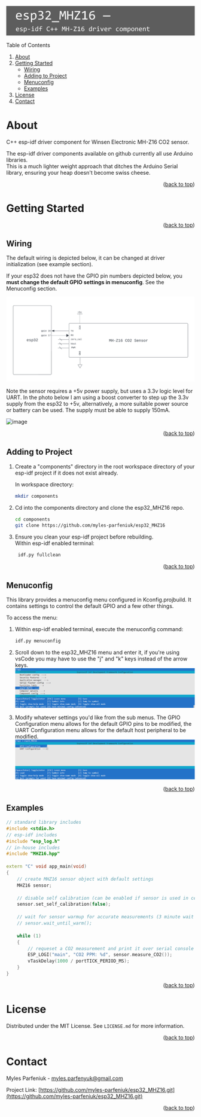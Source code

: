 <a name="readme-top"></a>
![image](README_images/esp32_MHZ16_banner.png)
<summary>Table of Contents</summary>
<ol>
<li>
    <a href="#about">About</a>
</li>
<li>
    <a href="#getting-started">Getting Started</a>
    <ul>
    <li><a href="#wiring">Wiring</a></li>
    <li><a href="#adding-to-project">Adding to Project</a></li>
    <li><a href="#menuconfig">Menuconfig</a></li>
    <li><a href="#examples">Examples</a></li>
    </ul>
</li>
<li><a href="#license">License</a></li>
<li><a href="#contact">Contact</a></li>
</ol>

# About
C++ esp-idf driver component for Winsen Electronic MH-Z16 CO2 sensor.  

The esp-idf driver components available on github currently all use Arduino libraries.  
This is a much lighter weight approach that ditches the Arduino Serial library, ensuring your heap doesn't become swiss cheese.
<p align="right">(<a href="#readme-top">back to top</a>)</p>

# Getting Started 
<p align="right">(<a href="#readme-top">back to top</a>)</p>

## Wiring 
The default wiring is depicted below, it can be changed at driver initialization (see example section).  

If your esp32 does not have the GPIO pin numbers depicted below, you **must change the default GPIO settings in menuconfig**. See the Menuconfig section.  

![image](README_images/wiring.png)  

Note the sensor requires a +5v power supply, but uses a 3.3v logic level for UART. In the photo below I am using a boost converter to step up the 3.3v supply from the esp32 to +5v, alternatively, a more suitable power source or battery can be used. The supply must be able to supply 150mA. 

![image](README_images/breadboard.png)

<p align="right">(<a href="#readme-top">back to top</a>)</p>

## Adding to Project
1. Create a "components" directory in the root workspace directory of your esp-idf project if it does not exist already.  

   In workspace directory:     
   ```sh
   mkdir components
   ```


2. Cd into the components directory and clone the esp32_MHZ16 repo.

   ```sh
   cd components
   git clone https://github.com/myles-parfeniuk/esp32_MHZ16
   ```

3. Ensure you clean your esp-idf project before rebuilding.  
   Within esp-idf enabled terminal:
   ```sh
    idf.py fullclean
   ```
<p align="right">(<a href="#readme-top">back to top</a>)</p>

## Menuconfig
This library provides a menuconfig menu configured in Kconfig.projbuild. It contains settings to control the default GPIO and a few other things.  

To access the menu:

1. Within esp-idf enabled terminal, execute the menuconfig command:
    ```sh
    idf.py menuconfig

2. Scroll down to the esp32_MHZ16 menu and enter it, if you're using vsCode you may have to use the "j" and "k" keys instead of the arrow keys.
    ![image](README_images/esp32_MHZ16_menuconfig_1.png)

3. Modify whatever settings you'd like from the sub menus. The GPIO Configuration menu allows for the default GPIO pins to be modified, the UART Configuration menu allows for the default host peripheral to be modified.
    ![image](README_images/esp32_MHZ16_menuconfig_2.png)
<p align="right">(<a href="#readme-top">back to top</a>)</p>

## Examples
```cpp
// standard library includes
#include <stdio.h>
// esp-idf includes
#include "esp_log.h"
// in-house includes
#include "MHZ16.hpp"

extern "C" void app_main(void)
{
    // create MHZ16 sensor object with default settings
    MHZ16 sensor;

    // disable self calibration (can be enabled if sensor is used in certain environments, see function header)
    sensor.set_self_calibration(false);

    // wait for sensor warmup for accurate measurements (3 minute wait if commented in)
    // sensor.wait_until_warm();

    while (1)
    {
        // requeset a CO2 measurement and print it over serial console
        ESP_LOGI("main", "CO2 PPM: %d", sensor.measure_CO2());
        vTaskDelay(1000 / portTICK_PERIOD_MS);
    }
}
```
<p align="right">(<a href="#readme-top">back to top</a>)</p>

# License

Distributed under the MIT License. See `LICENSE.md` for more information.
<p align="right">(<a href="#readme-top">back to top</a>)</p>

# Contact

Myles Parfeniuk - myles.parfenyuk@gmail.com

Project Link: [https://github.com/myles-parfeniuk/esp32_MHZ16.git](https://github.com/myles-parfeniuk/esp32_MHZ16.git)
<p align="right">(<a href="#readme-top">back to top</a>)</p>
